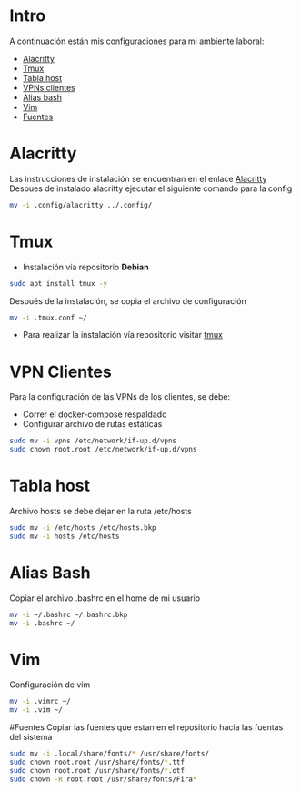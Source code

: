 # Intro
A continuación están mis configuraciones para mi ambiente laboral:
- [Alacritty](#alacritty)
- [Tmux](#tmux)
- [Tabla host](#tabla-host)
- [VPNs clientes](#vpn-clientes)
- [Alias bash](#alias-bash)
- [Vim](#vim)
- [Fuentes](#fuentes)

# Alacritty
Las instrucciones de instalación se encuentran en el enlace <a href="https://github.com/alacritty/alacritty.git">Alacritty</a>
Despues de instalado alacritty ejecutar el siguiente comando para la config

```sh
mv -i .config/alacritty ../.config/
```

# Tmux
- Instalación vía repositorio **Debian**

```sh
sudo apt install tmux -y
```

Después de la instalación, se copia el archivo de configuración

```sh
mv -i .tmux.conf ~/
```

- Para realizar la instalación vía repositorio visitar <a href="https://github.com/tmux/tmux">tmux</a>

# VPN Clientes
Para la configuración de las VPNs de los clientes, se debe:
- Correr el docker-compose respaldado
- Configurar archivo de rutas estáticas

```sh
sudo mv -i vpns /etc/network/if-up.d/vpns
sudo chown root.root /etc/network/if-up.d/vpns
```

# Tabla host
Archivo hosts se debe dejar en la ruta /etc/hosts

```sh
sudo mv -i /etc/hosts /etc/hosts.bkp
sudo mv -i hosts /etc/hosts
```

# Alias Bash
Copiar el archivo .bashrc en el home de mi usuario

```sh
mv -i ~/.bashrc ~/.bashrc.bkp
mv -i .bashrc ~/
```

# Vim
Configuración de vim

```sh
mv -i .vimrc ~/
mv -i .vim ~/
```

#Fuentes
Copiar las fuentes que estan en el repositorio hacia las fuentas del sistema

```sh
sudo mv -i .local/share/fonts/* /usr/share/fonts/
sudo chown root.root /usr/share/fonts/*.ttf
sudo chown root.root /usr/share/fonts/*.otf
sudo chown -R root.root /usr/share/fonts/Fira*
```
